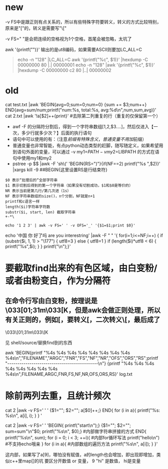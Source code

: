 # new

-v FS中是跟正则有点关系的，所以有些特殊字符要转义，转义的方式比较特别，原来是"["的，转义是需要写"\\\["

-v FS=" "是会把连续的空格视为1个空格，首尾会被忽略，太坑了

awk '{printf("")}' 输出的是ut8编码，如果需要ASCII则要加LC_ALL=C
> echo -n "128" |LC_ALL=C awk '{printf("%c", $1)}' |hexdump -C
00000000  80                                                |.|
00000001
> echo -n "128" |awk '{printf("%c", $1)}' |hexdump -C
00000000  c2 80                                             |..|
00000002


# old
cat test.txt |awk 'BEGIN{avg=0;sum=0;num=0} {sum += $3;num++} END{avg=sum/num;printf("num:%s, total:%s, avg:%d\n",num,sum,avg)}'
cat 2.txt |awk '!a[$2]++{print}'   #去除第二列重复的行（重复的仅保留第一个）
- awf -F 的分隔符分割后，得到一个字符串数组[$1,$2,$3....]，然后仅进入【一次，多少行就多少次？】后面的执行语句
- 语句中可以使用的有：（注意$前缀有特殊含义，普通变量不用加$前缀）
- 普通变量也非常智能，有点python动态类型的赶脚，随写随定义，如果希望用到语句外面的变量，可以通过 -v my1=$PATH -v my2=$LIBPATH 的方式在语句中使用my1和my2
- pstree -p $$ |awk -F 'sh\\(' 'BEGIN{RS=")"}{if(NF==2) printf("%s ",$2)}' |xargs kill -9  ##BEGIN{这里设置RS是行结束符}
```
$0 表示“处理后的“全部字符串
$1 表示切割后得到的第一个字符串（如果没有切割成功，$1和$0是等价的）
NR 表示当前是第几行/第几次进（1s）
NF 表示字符串数组的size()，n个分割，NF就是n+1
printf和c语言一样
length($i)字符串字符数
substr($i, start, len) 截取字符串
+-*\

echo '1 2 3' | awk -v FS=' ' -v OFS='_' '{$1=$1;print $0}'

```
echo '中国 你 好了吗 are you interestring' |awk -F " " '{
for(i=1;i<=NF;i++)
{
    if (substr($i, 1, 1) > "\177")
    {   
        utf8=3
    }
    else
    {   
        utf8=1
    }
    if (length($i)*utf8 < 6)
    {   
        printf("%s",$i);
    }
}
printf("\n");}'

# 要截取find出来的有色区域，由白变粉/或者由粉变白，作为分隔符
## 在命令行写由白变粉，按理说是\033[01;31m\033[K，但是awk会做正则处理，所以有关正则的，例如[，要转义\[，二次转义\\\[，最后成了
\033\\\[01;31m\033\\\[K

见 shell/source/替换find到的东西





awk 'BEGIN{printf "%4s %4s %4s %4s %4s %4s %4s %4s %4s\n","FILENAME","ARGC","FNR","FS","NF","NR","OFS","ORS","RS";printf "---------------------------------------------\n"} {printf "%4s %4s %4s %4s %4s %4s %4s %4s %4s\n",FILENAME,ARGC,FNR,FS,NF,NR,OFS,ORS,RS}'  log.txt


# 除前两列去重，且统计频次
cat 2 |awk -v FS=' ' '
{$1=""; $2=""; a[$0]++;}
END{
for (i in a){
    printf("%s: %s\n", a[i], i);
}
}
'



cat 2 |awk -v FS=' ' 'BEGIN{
printf("start\n");}
{$1=""; $2=""; sum=sum"\n"$0; printf("%s\n", $0);} #内部做字符串拼接的方式
END{
printf("%s\n", sum);
for (i = 0; i < 3; ++i){ #内部for循环写法
    printf("hello\n") #不支持echo哦亲
}
for (i in a){ #内部数组的遍历方法
    printf("%s\n", a[i]);
}
}'


这内部，如果写了a[9]，哪怕没有赋值，a的length也会增加，即出现即增加，类似c++里map[]的坑
要区分开数值 or 变量， 9 "hi" 是数值， hi是变量